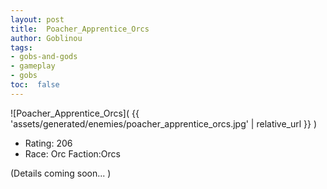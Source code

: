 ```yaml
---
layout: post
title:  Poacher_Apprentice_Orcs
author: Goblinou
tags:
- gobs-and-gods
- gameplay
- gobs
toc:  false
---
```


![Poacher_Apprentice_Orcs]( {{ 'assets/generated/enemies/poacher_apprentice_orcs.jpg' | relative_url }} )
- Rating: 206
- Race: Orc  Faction:Orcs

(Details coming soon... )